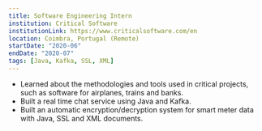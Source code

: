 ```yaml
---
title: Software Engineering Intern
institution: Critical Software
institutionLink: https://www.criticalsoftware.com/en
location: Coimbra, Portugal (Remote)
startDate: "2020-06"
endDate: "2020-07"
tags: [Java, Kafka, SSL, XML]
---
```

* Learned about the methodologies and tools used in critical projects, such as software for airplanes, trains and banks.
* Built a real time chat service using Java and Kafka.
* Built an automatic encryption/decryption system for smart meter data with Java, SSL and XML documents.
